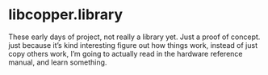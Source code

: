 # libcopper.library

These early days of project, not really a library yet. Just a proof of concept.
just because it’s kind interesting figure out how things work, instead of just copy others work, 
I’m going to actually read in the hardware reference manual, and learn something.
